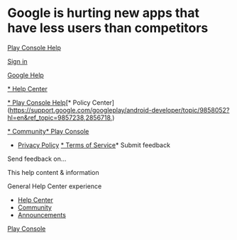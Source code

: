 # Google is hurting new apps that have less users than competitors

[Play Console Help](https://support.google.com/googleplay/android-developer)

[Sign in](https://accounts.google.com/ServiceLogin?hl=en&passive=true&continue=http://support.google.com/googleplay/android-developer/thread/330114530/fewer-users-warning-hurting-specialized-and-new-apps-need-answers%3Fhl%3Den&ec=GAZAdQ)

[Google Help](https://support.google.com/)

[*   Help Center](https://support.google.com/googleplay/android-developer/?hl=en)

[*   Play Console Help](https://support.google.com/googleplay/android-developer/topic/3308856?hl=en&ref_topic=9857238,2856718,)[*   Policy Center](https://support.google.com/googleplay/android-developer/topic/9858052?hl=en&ref_topic=9857238,2856718,)

[*   Community](https://support.google.com/googleplay/android-developer/community?hl=en)[*   Play Console](https://play.google.com/apps/publish/)

[](https://www.google.com/intl/en/privacy.html)

*   [Privacy Policy](https://www.google.com/intl/en/privacy.html)
[*   Terms of Service](https://www.google.com/accounts/TOS)*   Submit feedback

Send feedback on...

This help content & information

General Help Center experience

*   [Help Center](https://support.google.com/googleplay/android-developer/?hl=en)
*   [Community](https://support.google.com/googleplay/android-developer/community?hl=en)
*   [Announcements](https://support.google.com/googleplay/android-developer/announcements/13412212)

[Play Console](https://play.google.com/apps/publish/)